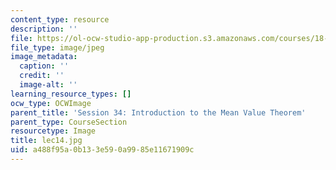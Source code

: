 ```yaml
---
content_type: resource
description: ''
file: https://ol-ocw-studio-app-production.s3.amazonaws.com/courses/18-01sc-single-variable-calculus-fall-2010/a488f95a0b133e590a9985e11671909c_lec14.jpg
file_type: image/jpeg
image_metadata:
  caption: ''
  credit: ''
  image-alt: ''
learning_resource_types: []
ocw_type: OCWImage
parent_title: 'Session 34: Introduction to the Mean Value Theorem'
parent_type: CourseSection
resourcetype: Image
title: lec14.jpg
uid: a488f95a-0b13-3e59-0a99-85e11671909c
---
```

